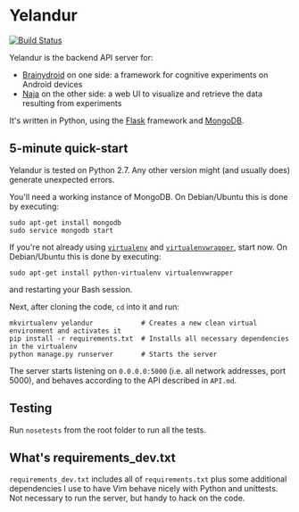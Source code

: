 Yelandur
========

[![Build Status](https://travis-ci.org/wehlutyk/yelandur.png?branch=master)](https://travis-ci.org/wehlutyk/yelandur)

Yelandur is the backend API server for:

* [Brainydroid](http://www.brainydroid.com/) on one side: a framework for cognitive experiments on Android devices
* [Naja](https://github.com/wehlutyk/naja) on the other side: a web UI to visualize and retrieve the data resulting from experiments

It's written in Python, using the [Flask](http://flask.pocoo.org/) framework and [MongoDB](http://www.mongodb.org/).


5-minute quick-start
--------------------

Yelandur is tested on Python 2.7. Any other version might (and usually does) generate unexpected errors.

You'll need a working instance of MongoDB. On Debian/Ubuntu this is done by executing:

    sudo apt-get install mongodb
    sudo service mongodb start

If you're not already using [`virtualenv`](http://www.virtualenv.org/en/latest/) and [`virtualenvwrapper`](http://www.doughellmann.com/projects/virtualenvwrapper/), start now. On Debian/Ubuntu this is done by executing:

    sudo apt-get install python-virtualenv virtualenvwrapper

and restarting your Bash session.

Next, after cloning the code, `cd` into it and run:

    mkvirtualenv yelandur            # Creates a new clean virtual environment and activates it
    pip install -r requirements.txt  # Installs all necessary dependencies in the virtualenv
    python manage.py runserver       # Starts the server

The server starts listening on `0.0.0.0:5000` (i.e. all network addresses, port 5000), and behaves according to the API described in `API.md`.


Testing
-------

Run `nosetests` from the root folder to run all the tests.


What's requirements_dev.txt
---------------------------

`requirements_dev.txt` includes all of `requirements.txt` plus some additional dependencies I use to have Vim behave nicely with Python and unittests. Not necessary to run the server, but handy to hack on the code.
